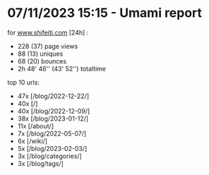 # 07/11/2023 15:15 - Umami report
for www.shifeiti.com [24h] :

 - 228 (37) page views
 - 88 (13) uniques
 - 68 (20) bounces
 - 2h 48' 46'' (43' 52'') totaltime


top 10 urls:
 - 47x [/blog/2022-12-22/]
 - 40x [/]
 - 40x [/blog/2022-12-09/]
 - 38x [/blog/2023-01-12/]
 - 11x [/about/]
 - 7x [/blog/2022-05-07/]
 - 6x [/wiki/]
 - 5x [/blog/2023-02-03/]
 - 3x [/blog/categories/]
 - 3x [/blog/tags/]


